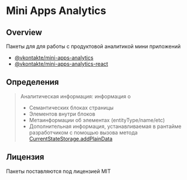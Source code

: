# Mini Apps Analytics

## Overview

Пакеты для для работы с продуктовой аналитикой мини приложений

- [@vkontakte/mini-apps-analytics](./packages/core)
- [@vkontakte/mini-apps-analytics-react](./packages/react)

## Определения

> Аналитическая информация: информация о
> - Семантических блоках страницы
> - Элементов внутри блоков
> - Метаинформации об элементах (entityType/name/etc)
> - Дополнительная информация, устанавливаемая в рантайме разработчиком с помощью вызова метода
    [CurrentStateStorage.addPlainData](./packages/core/src/storage/current/currentState.storage.ts#L56)

## Лицензия

Пакеты поставляются под лицензией MIT
